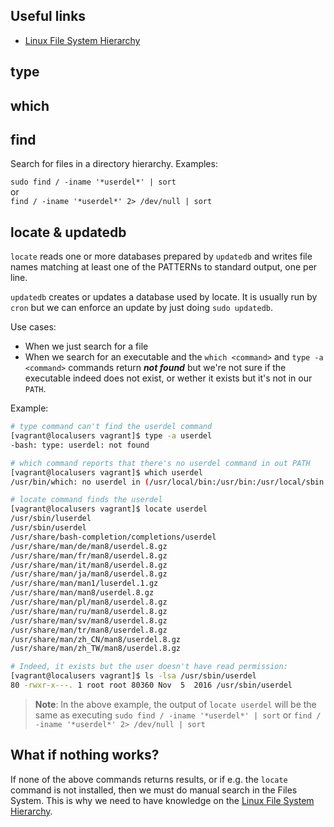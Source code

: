 ## Useful links
- [Linux File System Hierarchy](https://www.geeksforgeeks.org/linux-file-hierarchy-structure/)

## type

## which

## find
Search for files in a directory hierarchy. Examples:

`sudo find / -iname '*userdel*' | sort`<br>
or<br>
`find / -iname '*userdel*' 2> /dev/null | sort`


## locate & updatedb
`locate` reads one or more databases prepared by `updatedb` and writes file names matching at least one of the PATTERNs to standard output, one per line.

`updatedb` creates or updates a database used by locate. It is usually run by `cron` but we can enforce an update by just doing `sudo updatedb`.

Use cases:
- When we just search for a file
- When we search for an executable and the `which <command>` and `type -a <command>` commands return ***not found*** but we're not sure if the executable indeed does not exist, or wether it exists but it's not in our `PATH`.

Example:
```bash
# type command can't find the userdel command
[vagrant@localusers vagrant]$ type -a userdel
-bash: type: userdel: not found

# which command reports that there's no userdel command in out PATH
[vagrant@localusers vagrant]$ which userdel
/usr/bin/which: no userdel in (/usr/local/bin:/usr/bin:/usr/local/sbin:/usr/sbin:/sbin:/usr/sbin:/home/vagrant/bin)

# locate command finds the userdel
[vagrant@localusers vagrant]$ locate userdel
/usr/sbin/luserdel
/usr/sbin/userdel
/usr/share/bash-completion/completions/userdel
/usr/share/man/de/man8/userdel.8.gz
/usr/share/man/fr/man8/userdel.8.gz
/usr/share/man/it/man8/userdel.8.gz
/usr/share/man/ja/man8/userdel.8.gz
/usr/share/man/man1/luserdel.1.gz
/usr/share/man/man8/userdel.8.gz
/usr/share/man/pl/man8/userdel.8.gz
/usr/share/man/ru/man8/userdel.8.gz
/usr/share/man/sv/man8/userdel.8.gz
/usr/share/man/tr/man8/userdel.8.gz
/usr/share/man/zh_CN/man8/userdel.8.gz
/usr/share/man/zh_TW/man8/userdel.8.gz

# Indeed, it exists but the user doesn't have read permission:
[vagrant@localusers vagrant]$ ls -lsa /usr/sbin/userdel
80 -rwxr-x---. 1 root root 80360 Nov  5  2016 /usr/sbin/userdel
```

>**Note**: In the above example, the output of `locate userdel` will be the same as executing `sudo find / -iname '*userdel*' | sort` or `find / -iname '*userdel*' 2> /dev/null | sort`

## What if nothing works?
If none of the above commands returns results, or if e.g. the `locate` command is not installed, then we must do manual search in the Files System. This is why we need to have knowledge on the [Linux File System Hierarchy](https://www.geeksforgeeks.org/linux-file-hierarchy-structure/).